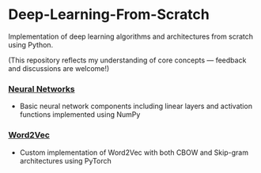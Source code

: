 # Deep-Learning-From-Scratch

Implementation of deep learning algorithms and architectures from scratch using Python.

(This repository reflects my understanding of core concepts — feedback and discussions are welcome!)


### [Neural Networks](neural_networks/)
- Basic neural network components including linear layers and activation functions implemented using NumPy

### [Word2Vec](word2vec/)
- Custom implementation of Word2Vec with both CBOW and Skip-gram architectures using PyTorch
